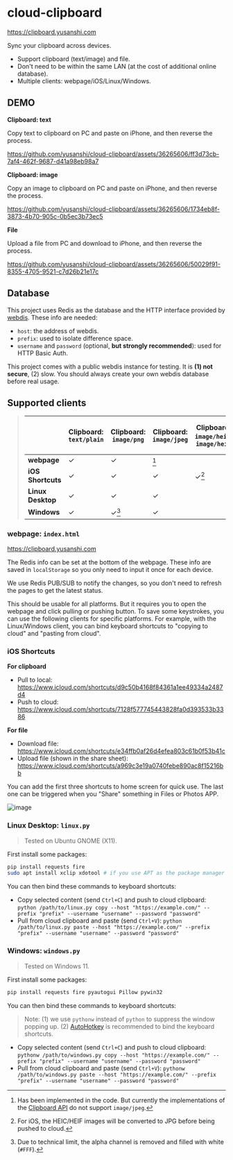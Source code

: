 # cloud-clipboard

<https://clipboard.yusanshi.com>

Sync your clipboard across devices.

- Support clipboard (text/image) and file.
- Don't need to be within the same LAN (at the cost of additional online database).
- Multiple clients: webpage/iOS/Linux/Windows.

## DEMO

**Clipboard: text**

Copy text to clipboard on PC and paste on iPhone, and then reverse the process.

https://github.com/yusanshi/cloud-clipboard/assets/36265606/ff3d73cb-7af4-462f-9687-d41a98eb98a7

**Clipboard: image**

Copy an image to clipboard on PC and paste on iPhone, and then reverse the process.

https://github.com/yusanshi/cloud-clipboard/assets/36265606/1734eb8f-3873-4b70-905c-0b5ec3b73ec5

**File**

Upload a file from PC and download to iPhone, and then reverse the process.

https://github.com/yusanshi/cloud-clipboard/assets/36265606/50029f91-8355-4705-9521-c7d26b21e17c


## Database

This project uses Redis as the database and the HTTP interface provided by [webdis](https://github.com/nicolasff/webdis). These info are needed:

- `host`: the address of webdis.
- `prefix`: used to isolate difference space.
- `username` and `password` (optional, **but strongly recommended**): used for HTTP Basic Auth.

This project comes with a public webdis instance for testing. It is **(1) not secure**, (2) slow. You should always create your own webdis database before real usage.

##  Supported clients

> |                   | Clipboard: `text/plain` | Clipboard: `image/png` | Clipboard: `image/jpeg` | Clipboard: `image/heic`, `image/heif` | File (of any type) |
> | ----------------- | ----------------------- | ---------------------- | ----------------------- | ------------------------------------- | ------------------- |
> | **webpage**       | ✓                       | ✓                      | [^1] |                                       | ✓                   |
> | **iOS Shortcuts** | ✓                       | ✓                      | ✓ | ✓[^2]                               | ✓                   |
> | **Linux Desktop** | ✓                       | ✓                      | ✓                       |                                       |                     |
> | **Windows** | ✓ | ✓[^3] | ✓ | | |
>
> [^1]: Has been implemented in the code. But currently the implementations of the [Clipboard API](https://developer.mozilla.org/en-US/docs/Web/API/Clipboard_API) do not support `image/jpeg`.
> [^2]: For iOS, the HEIC/HEIF images will be converted to JPG before being pushed to cloud.
> [^3]: Due to technical limit, the alpha channel is removed and filled with white (`#FFF`).

### webpage: `index.html`

<https://clipboard.yusanshi.com>

The Redis info can be set at the bottom of the webpage. These info are saved in `localStorage` so you only need to input it once for each device.

We use Redis PUB/SUB to notify the changes, so you don't need to refresh the pages to get the latest status.

This should be usable for all platforms. But it requires you to open the webpage and click pulling or pushing button. To save some keystrokes, you can use the following clients for specific platforms. For example, with the Linux/Windows client, you can bind keyboard shortcuts to "copying to cloud" and "pasting from cloud".

### iOS Shortcuts

**For clipboard**

- Pull to local: <https://www.icloud.com/shortcuts/d9c50b4168f84361a1ee49334a2487d4>
- Push to cloud: <https://www.icloud.com/shortcuts/7128f577745443828fa0d393533b3386>

**For file**

- Download file: <https://www.icloud.com/shortcuts/e34ffb0af26d4efea803c61b0f53b41c>
- Upload file (shown in the share sheet): <https://www.icloud.com/shortcuts/a969c3e19a0740febe890ac8f15216bb>

You can add the first three shortcuts to home screen for quick use. The last one can be triggered when you "Share" something in Files or Photos APP.

![image](https://github.com/yusanshi/cloud-clipboard/assets/36265606/cdd4b9de-04f1-406b-9649-2d4bef3ceb1c)

### Linux Desktop: `linux.py`

> Tested on Ubuntu GNOME (X11).

First install some packages:
```bash
pip install requests fire
sudo apt install xclip xdotool # if you use APT as the package manager
```
You can then bind these commands to keyboard shortcuts:

- Copy selected content (send `Ctrl+C`) and push to cloud clipboard: `python /path/to/linux.py copy --host "https://example.com/" --prefix "prefix" --username "username" --password "password"`
- Pull from cloud clipboard and paste (send `Ctrl+V`): `python /path/to/linux.py paste --host "https://example.com/" --prefix "prefix" --username "username" --password "password"`

### Windows: `windows.py`

> Tested on  Windows 11.

First install some packages:
```bash
pip install requests fire pyautogui Pillow pywin32
```
You can then bind these commands to keyboard shortcuts:

> Note: (1) we use `pythonw` instead of `python` to suppress the window popping up. (2) [AutoHotkey](https://www.autohotkey.com/) is recommended to bind the keyboard shortcuts.

- Copy selected content (send `Ctrl+C`) and push to cloud clipboard: `pythonw /path/to/windows.py copy --host "https://example.com/" --prefix "prefix" --username "username" --password "password"`
- Pull from cloud clipboard and paste (send `Ctrl+V`): `pythonw /path/to/windows.py paste --host "https://example.com/" --prefix "prefix" --username "username" --password "password"`



